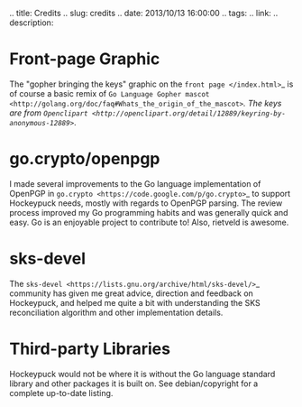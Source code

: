 .. title: Credits
.. slug: credits
.. date: 2013/10/13 16:00:00
.. tags: 
.. link: 
.. description: 

Front-page Graphic
==================
The "gopher bringing the keys" graphic on the `front page </index.html>`_
is of course a basic remix of `Go Language Gopher mascot <http://golang.org/doc/faq#Whats_the_origin_of_the_mascot>`_. The keys are from `Openclipart <http://openclipart.org/detail/12889/keyring-by-anonymous-12889>`_.

go.crypto/openpgp
=================
I made several improvements to the Go language implementation of OpenPGP
in `go.crypto <https://code.google.com/p/go.crypto>`_ to support Hockeypuck needs,
mostly with regards to OpenPGP parsing. The review process improved my Go
programming habits and was generally quick and easy. Go is an enjoyable project to
contribute to! Also, rietveld is awesome.

sks-devel
=========
The `sks-devel <https://lists.gnu.org/archive/html/sks-devel/>`_ community has given me great advice, direction and feedback on Hockeypuck,
and helped me quite a bit with understanding the SKS reconciliation algorithm and other implementation details.

Third-party Libraries
=====================
Hockeypuck would not be where it is without the Go language standard library
and other packages it is built on. See debian/copyright for a complete up-to-date
listing.
